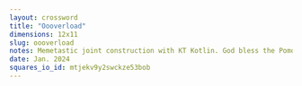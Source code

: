 ```yaml
---
layout: crossword
title: "Oooverload"
dimensions: 12x11
slug: oooverload
notes: Memetastic joint construction with KT Kotlin. God bless the Pomodoro method.
date: Jan. 2024
squares_io_id: mtjekv9y2swckze53bob
---
```

